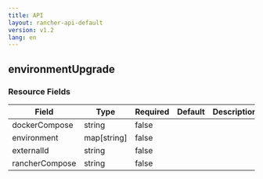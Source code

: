 ```yaml
---
title: API
layout: rancher-api-default
version: v1.2
lang: en
---
```


## environmentUpgrade





### Resource Fields

Field | Type | Required | Default | Description
---|---|---|---|---
dockerCompose | string | false |  | 
environment | map[string] | false |  | 
externalId | string | false |  | 
rancherCompose | string | false |  | 

